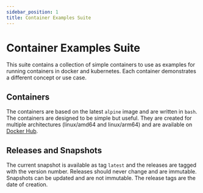 ```yaml
---
sidebar_position: 1
title: Container Examples Suite
---
```


# Container Examples Suite

This suite contains a collection of simple containers to use as examples for running containers in docker and kubernetes. 
Each container demonstrates a different concept or use case.

## Containers

The containers are based on the latest `alpine` image and are written in `bash`. The containers are designed to be 
simple but useful. They are created for multiple architectures (linux/amd64 and linux/arm64) and are available 
on [Docker Hub](https://hub.docker.com/u/mhus).

## Releases and Snapshots

The current snapshot is available as tag `latest` and the releases are tagged with the version number. Releases should
never change and are immutable. Snapshots can be updated and are not immutable. The release tags are the date of 
creation.
